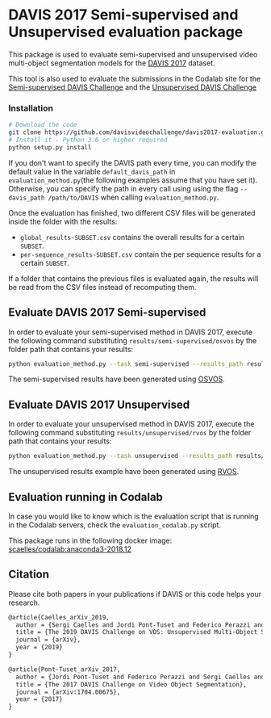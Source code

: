 # DAVIS 2017 Semi-supervised and Unsupervised evaluation package

This package is used to evaluate semi-supervised and unsupervised video multi-object segmentation models for the <a href="https://davischallenge.org/davis2017/code.html" target="_blank">DAVIS 2017</a> dataset. 

This tool is also used to evaluate the submissions in the Codalab site for the <a href="https://competitions.codalab.org/competitions/21650" target="_blank">Semi-supervised DAVIS Challenge</a> and the <a href="https://competitions.codalab.org/competitions/21739" target="_blank">Unsupervised DAVIS Challenge</a>

### Installation
```bash
# Download the code
git clone https://github.com/davisvideochallenge/davis2017-evaluation.git && cd davis2017-evaluation
# Install it - Python 3.6 or higher required
python setup.py install
```
If you don't want to specify the DAVIS path every time, you can modify the default value in the variable `default_davis_path` in `evaluation_method.py`(the following examples assume that you have set it). 
Otherwise, you can specify the path in every call using using the flag `--davis_path /path/to/DAVIS` when calling `evaluation_method.py`.

Once the evaluation has finished, two different CSV files will be generated inside the folder with the results: 
- `global_results-SUBSET.csv` contains the overall results for a certain `SUBSET`. 
- `per-sequence_results-SUBSET.csv` contain the per sequence results for a certain `SUBSET`.

If a folder that contains the previous files is evaluated again, the results will be read from the CSV files instead of recomputing them.

## Evaluate DAVIS 2017 Semi-supervised
In order to evaluate your semi-supervised method in DAVIS 2017, execute the following command substituting `results/semi-supervised/osvos` by the folder path that contains your results:
```bash
python evaluation_method.py --task semi-supervised --results_path results/semi-supervised/osvos
```
The semi-supervised results have been generated using [OSVOS](https://github.com/kmaninis/OSVOS-caffe).

## Evaluate DAVIS 2017 Unsupervised
In order to evaluate your unsupervised method in DAVIS 2017, execute the following command substituting `results/unsupervised/rvos` by the folder path that contains your results:
```bash
python evaluation_method.py --task unsupervised --results_path results/unsupervised/rvos
```
The unsupervised results example have been generated using [RVOS](https://github.com/imatge-upc/rvos).

## Evaluation running in Codalab
In case you would like to know which is the evaluation script that is running in the Codalab servers, check the `evaluation_codalab.py` script.

This package runs in the following docker image: [scaelles/codalab:anaconda3-2018.12](https://cloud.docker.com/u/scaelles/repository/docker/scaelles/codalab)

## Citation

Please cite both papers in your publications if DAVIS or this code helps your research.

```latex
@article{Caelles_arXiv_2019,
  author = {Sergi Caelles and Jordi Pont-Tuset and Federico Perazzi and Alberto Montes and Kevis-Kokitsi Maninis and Luc {Van Gool}},
  title = {The 2019 DAVIS Challenge on VOS: Unsupervised Multi-Object Segmentation},
  journal = {arXiv},
  year = {2019}
}
```

```latex
@article{Pont-Tuset_arXiv_2017,
  author = {Jordi Pont-Tuset and Federico Perazzi and Sergi Caelles and Pablo Arbel\'aez and Alexander Sorkine-Hornung and Luc {Van Gool}},
  title = {The 2017 DAVIS Challenge on Video Object Segmentation},
  journal = {arXiv:1704.00675},
  year = {2017}
}
```

